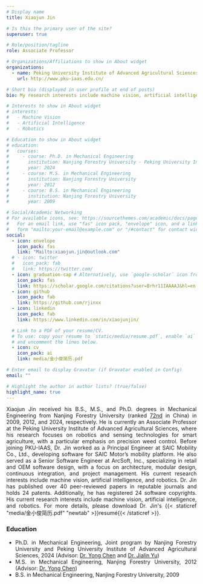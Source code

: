 ```yaml
---
# Display name
title: Xiaojun Jin

# Is this the primary user of the site?
superuser: true

# Role/position/tagline
role: Associate Professor

# Organizations/Affiliations to show in About widget
organizations:
  - name: Peking University Institute of Advanced Agricultural Sciences 
    url: http://www.pku-iaas.edu.cn/

# Short bio (displayed in user profile at end of posts)
bio: My research interests include machine vision, artificial intelligence, and robotics.

# Interests to show in About widget
# interests:
#   - Machine Vision
#   - Artificial Intelligence
#   - Robotics

# Education to show in About widget
# education:
#   courses:
#     - course: Ph.D. in Mechanical Engineering
#       institution: Nanjing Forestry University - Peking University Institute of Advanced Agricultural Sciences
#       year: 2024
#     - course: M.S. in Mechanical Engineering
#       institution: Nanjing Forestry University
#       year: 2012
#     - course: B.S. in Mechanical Engineering
#       institution: Nanjing Forestry University
#       year: 2009

# Social/Academic Networking
# For available icons, see: https://sourcethemes.com/academic/docs/page-builder/#icons
#   For an email link, use "fas" icon pack, "envelope" icon, and a link in the
#   form "mailto:your-email@example.com" or "/#contact" for contact widget.
social:
  - icon: envelope
    icon_pack: fas
    link: "Mailto:xiaojun.jin@outlook.com"
  # - icon: twitter
  #   icon_pack: fab
  #   link: https://twitter.com/
  - icon: graduation-cap # Alternatively, use `google-scholar` icon from `ai` icon pack
    icon_pack: fas
    link: https://scholar.google.com/citations?user=Brhr11IAAAAJ&hl=en
  - icon: github
    icon_pack: fab
    link: https://github.com/rjinxx
  - icon: linkedin
    icon_pack: fab
    link: https://www.linkedin.com/in/xiaojunjin/

  # Link to a PDF of your resume/CV.
  # To use: copy your resume to `static/media/resume.pdf`, enable `ai` icons in `params.toml`,
  # and uncomment the lines below.
  - icon: cv
    icon_pack: ai
    link: media/金小俊简历.pdf

# Enter email to display Gravatar (if Gravatar enabled in Config)
email: ""

# Highlight the author in author lists? (true/false)
highlight_name: true
---
```


<div style="text-align: justify"> 

Xiaojun Jin received his B.S., M.S., and Ph.D. degrees in Mechanical Engineering from Nanjing Forestry University (ranked <a href="http://www.chinaxy.com/2022index/news/news.jsp?information_id=10972">72nd</a > in China) in 2009, 2012, and 2024, respectively. He is currently an Associate Professor at the Peking University Institute of Advanced Agricultural Sciences, where his research focuses on robotics and sensing technologies for smart agriculture, with a particular emphasis on precision weed control. Before joining PKU-IAAS, Dr. Jin worked as a Principal Engineer at SAIC Mobility Co., Ltd., developing software for SAIC Motor’s mobility platform. He also served as a Senior Software Engineer at ArcSoft, Inc., specializing in retail and OEM software design, with a focus on architecture, modular design, continuous integration, and project management. His current research interests include machine vision, artificial intelligence, and robotics. Dr. Jin has published over 40 peer-reviewed papers in reputable journals and holds 24 patents. Additionally, he has registered 24 software copyrights. His current research interests include machine vision, artificial intelligence, and robotics. For more details, please download Dr. Jin's {{< staticref "media/金小俊简历.pdf" "newtab" >}}resumé{{< /staticref >}}.
 
### Education

- Ph.D. in Mechanical Engineering, Joint program by Nanjing Forestry University and Peking University Institute of Advanced Agricultural Sciences, 2024 (Advisor: <a href="https://jidian.njfu.edu.cn/szdw/js/20211104/i244290.html">Dr. Yong Chen</a > and <a href="http://www.saas.pku.edu.cn/sztd/xdnyyjyyjy/377582.htm">Dr. Jialin Yu</a >)
- M.S. in Mechanical Engineering, Nanjing Forestry University, 2012 (Advisor: <a href="https://jidian.njfu.edu.cn/szdw/js/20211104/i244290.html">Dr. Yong Chen</a >)
- B.S. in Mechanical Engineering, Nanjing Forestry University, 2009</div>
